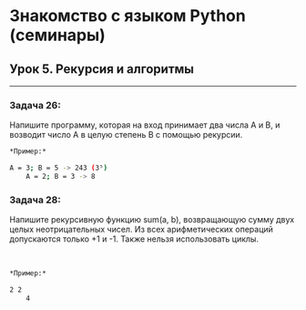 # Знакомство с языком Python (семинары)

## Урок 5. Рекурсия и алгоритмы
<hr>

### <b>Задача 26:</b> 
Напишите программу, которая на вход принимает два числа A и B, и возводит число А в целую степень B с помощью рекурсии.
<br>

```sh
*Пример:*

A = 3; B = 5 -> 243 (3⁵)
    A = 2; B = 3 -> 8 
```
### <b>Задача 28:</b> 
Напишите рекурсивную функцию sum(a, b), возвращающую сумму двух целых неотрицательных чисел. Из всех арифметических операций допускаются только +1 и -1. Также нельзя использовать циклы.

<br>

```sh
*Пример:*

2 2
    4 
```
